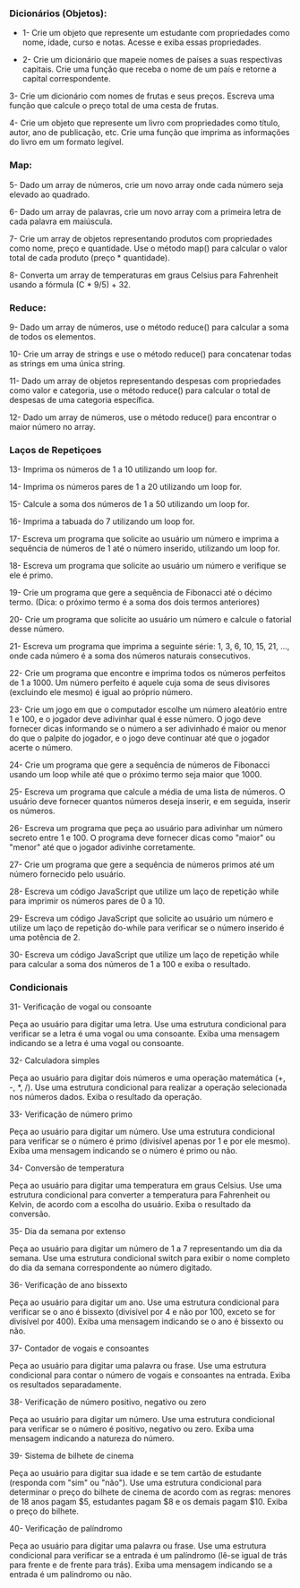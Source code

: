 ### Dicionários (Objetos):

* 1- Crie um objeto que represente um estudante com propriedades como nome, idade, curso e notas. Acesse e exiba essas propriedades.

* 2- Crie um dicionário que mapeie nomes de países a suas respectivas capitais. Crie uma função que receba o nome de um país e retorne a capital correspondente.

3- Crie um dicionário com nomes de frutas e seus preços. Escreva uma função que calcule o preço total de uma cesta de frutas.

4- Crie um objeto que represente um livro com propriedades como título, autor, ano de publicação, etc. Crie uma função que imprima as informações do livro em um formato legível.

### Map:

5- Dado um array de números, crie um novo array onde cada número seja elevado ao quadrado.

6- Dado um array de palavras, crie um novo array com a primeira letra de cada palavra em maiúscula.

7- Crie um array de objetos representando produtos com propriedades como nome, preço e quantidade. Use o método map() para calcular o valor total de cada produto (preço * quantidade).

8- Converta um array de temperaturas em graus Celsius para Fahrenheit usando a fórmula (C * 9/5) + 32.

### Reduce:

9- Dado um array de números, use o método reduce() para calcular a soma de todos os elementos.

10- Crie um array de strings e use o método reduce() para concatenar todas as strings em uma única string.

11- Dado um array de objetos representando despesas com propriedades como valor e categoria, use o método reduce() para calcular o total de despesas de uma categoria específica.

12- Dado um array de números, use o método reduce() para encontrar o maior número no array.

### Laços de Repetiçoes
13- Imprima os números de 1 a 10 utilizando um loop for.

14- Imprima os números pares de 1 a 20 utilizando um loop for.

15- Calcule a soma dos números de 1 a 50 utilizando um loop for.

16- Imprima a tabuada do 7 utilizando um loop for.

17- Escreva um programa que solicite ao usuário um número e imprima a sequência de números de 1 até o número inserido, utilizando um loop for.

18- Escreva um programa que solicite ao usuário um número e verifique se ele é primo.

19- Crie um programa que gere a sequência de Fibonacci até o décimo termo. (Dica: o próximo termo é a soma dos dois termos anteriores)

20- Crie um programa que solicite ao usuário um número e calcule o fatorial desse número.

21- Escreva um programa que imprima a seguinte série: 1, 3, 6, 10, 15, 21, ..., onde cada número é a soma dos números naturais consecutivos.

22- Crie um programa que encontre e imprima todos os números perfeitos de 1 a 1000. Um número perfeito é aquele cuja soma de seus divisores (excluindo ele mesmo) é igual ao próprio número.

23- Crie um jogo em que o computador escolhe um número aleatório entre 1 e 100, e o jogador deve adivinhar qual é esse número. O jogo deve fornecer dicas informando se o número a ser adivinhado é maior ou menor do que o palpite do jogador, e o jogo deve continuar até que o jogador acerte o número.

24- Crie um programa que gere a sequência de números de Fibonacci usando um loop while até que o próximo termo seja maior que 1000.

25- Escreva um programa que calcule a média de uma lista de números. O usuário deve fornecer quantos números deseja inserir, e em seguida, inserir os números.

26- Escreva um programa que peça ao usuário para adivinhar um número secreto entre 1 e 100. O programa deve fornecer dicas como "maior" ou "menor" até que o jogador adivinhe corretamente.

27- Crie um programa que gere a sequência de números primos até um número fornecido pelo usuário.

28- Escreva um código JavaScript que utilize um laço de repetição while para imprimir os números pares de 0 a 10.

29- Escreva um código JavaScript que solicite ao usuário um número e utilize um laço de repetição do-while para verificar se o número inserido é uma potência de 2.

30- Escreva um código JavaScript que utilize um laço de repetição while para calcular a soma dos números de 1 a 100 e exiba o resultado.

### Condicionais

31- Verificação de vogal ou consoante

Peça ao usuário para digitar uma letra.
Use uma estrutura condicional para verificar se a letra é uma vogal ou uma consoante.
Exiba uma mensagem indicando se a letra é uma vogal ou consoante.

32- Calculadora simples

Peça ao usuário para digitar dois números e uma operação matemática (+, -, *, /).
Use uma estrutura condicional para realizar a operação selecionada nos números dados.
Exiba o resultado da operação.

33- Verificação de número primo

Peça ao usuário para digitar um número.
Use uma estrutura condicional para verificar se o número é primo (divisível apenas por 1 e por ele mesmo).
Exiba uma mensagem indicando se o número é primo ou não.

34- Conversão de temperatura

Peça ao usuário para digitar uma temperatura em graus Celsius.
Use uma estrutura condicional para converter a temperatura para Fahrenheit ou Kelvin, de acordo com a escolha do usuário.
Exiba o resultado da conversão.

35- Dia da semana por extenso

Peça ao usuário para digitar um número de 1 a 7 representando um dia da semana.
Use uma estrutura condicional switch para exibir o nome completo do dia da semana correspondente ao número digitado.

36- Verificação de ano bissexto

Peça ao usuário para digitar um ano.
Use uma estrutura condicional para verificar se o ano é bissexto (divisível por 4 e não por 100, exceto se for divisível por 400).
Exiba uma mensagem indicando se o ano é bissexto ou não.

37- Contador de vogais e consoantes

Peça ao usuário para digitar uma palavra ou frase.
Use uma estrutura condicional para contar o número de vogais e consoantes na entrada.
Exiba os resultados separadamente.

38- Verificação de número positivo, negativo ou zero

Peça ao usuário para digitar um número.
Use uma estrutura condicional para verificar se o número é positivo, negativo ou zero.
Exiba uma mensagem indicando a natureza do número.

39- Sistema de bilhete de cinema

Peça ao usuário para digitar sua idade e se tem cartão de estudante (responda com "sim" ou "não").
Use uma estrutura condicional para determinar o preço do bilhete de cinema de acordo com as regras: menores de 18 anos pagam $5, estudantes pagam $8 e os demais pagam $10.
Exiba o preço do bilhete.

40- Verificação de palíndromo

Peça ao usuário para digitar uma palavra ou frase.
Use uma estrutura condicional para verificar se a entrada é um palíndromo (lê-se igual de trás para frente e de frente para trás).
Exiba uma mensagem indicando se a entrada é um palíndromo ou não.